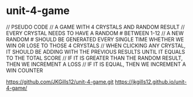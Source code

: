 # unit-4-game

// PSEUDO CODE
// A GAME WITH 4 CRYSTALS AND RANDOM RESULT
// EVERY CRYSTAL NEEDS TO HAVE A RANDOM # BETWEEN 1-12
// A NEW RANDOM # SHOULD BE GENERATED EVERY SINGLE TIME WHETHER WE WIN OR LOSE TO THOSE 4 CRYSTALS
// WHEN CLICKING ANY CRYSTAL, IT SHOULD BE ADDING WITH THE PREVIOUS RESULTS UNTIL IT EQUALS TO THE TOTAL SCORE
// IF IT IS GREATER THAN THE RANDOM RESULT, THEN WE INCREMENT A LOSS
// IF IT IS EQUAL, THEN WE INCREMENT A WIN COUNTER

https://github.com/JKGills12/unit-4-game.git
https://jkgills12.github.io/unit-4-game/

